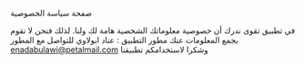 صفحة سياسة الخصوصية

في تطبيق تقوى ندرك أن خصوصية معلوماتك الشخصية هامة لك ولنا.
لذلك فنحن لا نقوم بجمع المعلومات عنك
مطور التطبيق : عناد ابولاوي
للتواصل مع المطور enadabulawi@petalmail.com
وشكرا لاستخدامكم تطبيقنا

